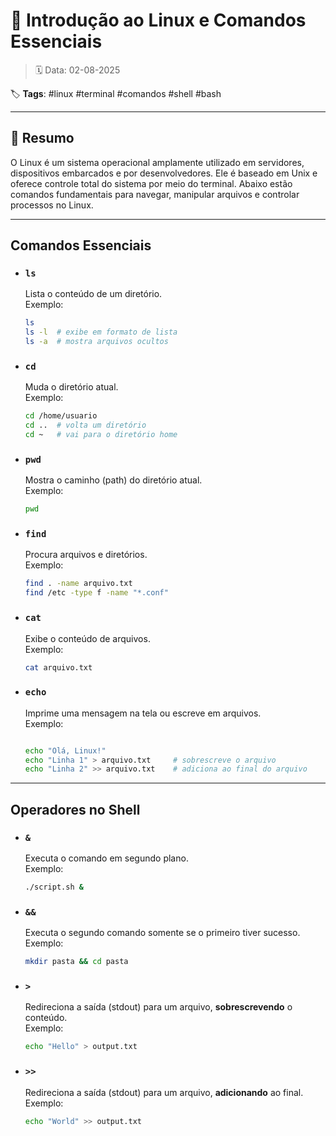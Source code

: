 
# 🐧 Introdução ao Linux e Comandos Essenciais

> 🗓️ Data: 02-08-2025

🏷️ **Tags**: #linux #terminal #comandos #shell #bash

---

## 📌 Resumo

O Linux é um sistema operacional amplamente utilizado em servidores, dispositivos embarcados e por desenvolvedores. Ele é baseado em Unix e oferece controle total do sistema por meio do terminal. Abaixo estão comandos fundamentais para navegar, manipular arquivos e controlar processos no Linux.

---

## Comandos Essenciais

- ### `ls`

  Lista o conteúdo de um diretório.  
  Exemplo:

  ```bash
  ls
  ls -l  # exibe em formato de lista
  ls -a  # mostra arquivos ocultos
  ```

- ### `cd`

  Muda o diretório atual.  
  Exemplo:

  ```bash
  cd /home/usuario
  cd ..  # volta um diretório
  cd ~   # vai para o diretório home
  ```

- ### `pwd`

  Mostra o caminho (path) do diretório atual.  
  Exemplo:

  ```bash
  pwd
  ```

- ### `find`

  Procura arquivos e diretórios.  
  Exemplo:

  ```bash
  find . -name arquivo.txt
  find /etc -type f -name "*.conf"
  ```

- ### `cat`

  Exibe o conteúdo de arquivos.  
  Exemplo:

  ```bash
  cat arquivo.txt
  ```

- ### `echo`

  Imprime uma mensagem na tela ou escreve em arquivos.  
  Exemplo:

  ```bash

  echo "Olá, Linux!"
  echo "Linha 1" > arquivo.txt     # sobrescreve o arquivo
  echo "Linha 2" >> arquivo.txt    # adiciona ao final do arquivo
  ```

---

## Operadores no Shell

- ### `&`

  Executa o comando em segundo plano.  
  Exemplo:

  ```bash
  ./script.sh &
  ```

- ### `&&`

  Executa o segundo comando somente se o primeiro tiver sucesso.  
  Exemplo:

  ```bash
  mkdir pasta && cd pasta
  ```

- ### `>`

  Redireciona a saída (stdout) para um arquivo, **sobrescrevendo** o conteúdo.  
  Exemplo:

  ```bash
  echo "Hello" > output.txt
  ```

- ### `>>`

  Redireciona a saída (stdout) para um arquivo, **adicionando** ao final.  
  Exemplo:

  ```bash
  echo "World" >> output.txt
  ```
